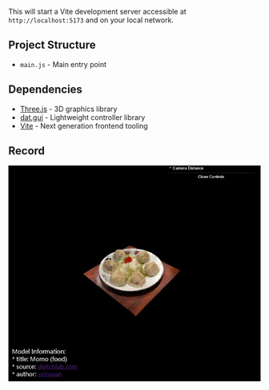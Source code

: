 
This will start a Vite development server accessible at `http://localhost:5173` and on your local network.

## Project Structure

- `main.js` - Main entry point

## Dependencies

- [Three.js](https://threejs.org/) - 3D graphics library
- [dat.gui](https://github.com/dataarts/dat.gui) - Lightweight controller library
- [Vite](https://vitejs.dev/) - Next generation frontend tooling

## Record

![Demo](./record.gif)